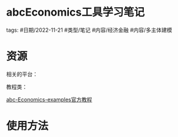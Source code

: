# abcEconomics工具学习笔记



tags: #日期/2022-11-21 #类型/笔记 #内容/经济金融 #内容/多主体建模 



# 资源

相关的平台：

教程类：

[abc-Economics-examples官方教程](https://github.com/AB-CE/examples.git)



# 使用方法



